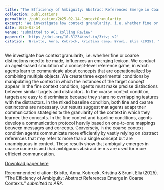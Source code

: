 ```yaml
---
title: "The Efficiency of Ambiguity: Abstract References Emerge in Coarse Contexts"
collection: publications
permalink: /publication/2025-02-14-ContextGranularity
excerpt: 'We investigate how context granularity, i.e. whether fine or coarse distinctions need to be made, influences an emerging lexicon. We conduct an agent-based simulation of a concept-level reference game, in which agents learn to communicate about concepts that are operationalized by combining multiple objects. We create three experimental conditions by manipulating the context in which the instances of the target concept appear: In the fine context condition, agents must make precise distinctions between similar targets and distractors. In the coarse context condition, targets are easy to discriminate because they share no overlapping features with the distractors. In the mixed baseline condition, both fine and coarse distinctions are necessary. Our results suggest that agents adapt their communication strategies to the granularity of the context in which they learned the concepts. In the fine context and baseline conditions, agents develop a communication protocol heavily based on one-to-one mappings between messages and concepts. Conversely, in the coarse context condition agents communicate more efficiently by vastly relying on abstract references that may refer to more than a single concept but are unambiguous in context. These results show that ambiguity emerges in coarse contexts and that ambiguous abstract terms are used for more efficient communication.'
date: 2025-02-14
venue: 'submitted to ACL Rolling Review'
paperurl: 'https://doi.org/10.31234/osf.io/3btvj_v2'
citation: 'Briotto, Anna, Kobrock, Kristina &amp; Bruni, Elia (2025). “The Efficiency of Ambiguity: Abstract References Emerge in Coarse Contexts.” <i>submitted to ARR</i>.'
---
```

We investigate how context granularity, i.e. whether fine or coarse distinctions need to be made, influences an emerging lexicon. We conduct an agent-based simulation of a concept-level reference game, in which agents learn to communicate about concepts that are operationalized by combining multiple objects. We create three experimental conditions by manipulating the context in which the instances of the target concept appear: In the fine context condition, agents must make precise distinctions between similar targets and distractors. In the coarse context condition, targets are easy to discriminate because they share no overlapping features with the distractors. In the mixed baseline condition, both fine and coarse distinctions are necessary. Our results suggest that agents adapt their communication strategies to the granularity of the context in which they learned the concepts. In the fine context and baseline conditions, agents develop a communication protocol heavily based on one-to-one mappings between messages and concepts. Conversely, in the coarse context condition agents communicate more efficiently by vastly relying on abstract references that may refer to more than a single concept but are unambiguous in context. These results show that ambiguity emerges in coarse contexts and that ambiguous abstract terms are used for more efficient communication.

[Download paper here](https://doi.org/10.31234/osf.io/3btvj_v2)

Recommended citation: Briotto, Anna, Kobrock, Kristina & Bruni, Elia (2025). “The Efficiency of Ambiguity: Abstract References Emerge in Coarse Contexts.” <i>submitted to ARR</i>.